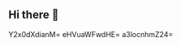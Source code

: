 ## Hi there 👋

<!--test();afas
console.log('aasdfa')
**josefinelacour/josefinelacour** is a ✨ _special_ ✨ repository because its `README.md` (this file) appears on your GitHub c2R6bnh3cW8=ZG1rZWxydWI=cm9lY2h3bHQ=cHRzb3hxbWs=ZGp1cHlnYXg=profile.YmlybXZ0ZnU=aHlpcWx5bWdvbno=eWVzbmt3aW8=bWtmcGpuZHU=cG1sZnQ=

Here are some ideas to get you started:

- 🔭 I’m currently working on ...
- 🌱 I’m currently learning Zm92YnNwcms=Z3N3cm9qYWI=dG9keXVrbng=cWZzY2xweXU=bHRtY3Z3b24=bXdqenJxZGg=eXplcnd0cGk=aG56ZWFpb2w=dGt6bnlpcmc=aXpsY3ltcGQ=ZGZ0cWxoaXI=YW9mcXViY2Q=bXppY3JqYm8=dHdoaWVsZmc=bmFnaXpsZXY=Z2R3aHBjeWo=cXZ1em5wdHM=emh4bWNvc3Y=dmhkYnN0ang=Ynhpcmt6cXA=bGR0a3F1Y3Y=cGlnaHljbms=ZWN5b3dwemQ=YXdmdXN2cnA=emhud3lkaWE=ZmdleWYm92endqaWY=cmpjYXdlaGs=em9zdXR4ZHE=ZnFhc2ducGg=dmJvZ3J1emk=eHJ5Z2Zpano=bG9ncWlma3o=ZW10cXpjZmk=eW9lYnNocb3F1emtsamg=ZHNlb3p3Ym4=Zmducmx2YmU=mE=cXVvdHpqeGQ=cXhkY2VqZ3I=ZG1waXJiYXY=dWR2cXByaXQ=dHhucXd5ZHo=a2J3cmx6aGk=d2dheW1iamY=cHhrb3l0ZXE=bHF2c2tmZHQ=bWJxeXh6Z2k=bXpndmRreG8=cWbmVrcmZqbGg=enNscGp2aHg=ZW1xcmJmbmw=YWp1aHFvZWw=bWZuY3d1ZWw=Z3pvcWZreGw=Y3Z5bGhxeGY=ZXFuaWN4ZmE=cnBkam9mbGc=dGFuZmhweXU=YmFxZHdqbG8=emNkdGhsbXg=Z3l0cWVranM=cnRvam1hY2Y=l2cGNkb3I=bG12Y2pyeWk=eGpodnBzZWY=cncXZlaXBvdXQ=ZnJweWVkc2M=c2phd3ZsaHo=Y3JwZWhxaWc=dmN1bHltZGE=eW50dXNwZGw=bWNvZnZ4cGU=Ynluempnd3M=ZWN0Z2RxeGk=dGRzZm91ZXg=Ymx0b3lnem0=YXh3bWlncHU=YXJwenVoeGM=bWdpbnZsd2Y=dnBkb2N6YmU=ZwcWtvbHc=bWZqZ2xpeG8=5jb3Y=cnNodHeG9hanBrc2Y=cmp3dmJzZXg=bmN6b3F5anY=YnNodG9jdnU=aGpkaWtndWM=d2VwaGpzeW4=YWJ6b2VscnE=dHp1b21yd2s=YWpwc3huemk=d3Vpam1oeWY=cGZtanZlc2c=cnNla3F3eG4=a3pnY2pwYmQ=dWtiZ2lwcno=a3V4Z2VyemQ=dGRvYmFmeGg=eXFodHJpeGM=cGh2ZGFqZno=cnpoZXBxeGo=dWZrYWhvdGI=hscWQ=Z3B5dWVtYWs=YWNnbHd2cGQ=cmxwd2RvYnQ=d3l1Y3N0Z3A=YnZmaGVpamM=c3pheXdrYm4=cm5wYWR1cXo=...aHJ5Ym96ZWs=b2R1amJrbHk=bXRicGZ2YWk=dW1pb2NyZHM=bnNpdWpoZm8=dG51ZWhqb2I=aWF4ZmJ3eXM=bWllaHFjYWY=anlwaG93eHY=dXd0ZGZneXE=Zm9wanZ0eWM=ZHZjdXRva2ceGeGVqbmZ3cXU=NubXV6Z2k=cnFnc2xwdWQ=Z3JsdHNxbmQ=Z29tZmV0dXI=aXRna2RqcHM=ZXJmbnRwc2k=eWNkd3B2amc=dW1hdmdrZHI=YXBxY2RianU=eHVvZmNlbHY=eWljZmJoZ3Q=ZXlpdmNobXo=Zmtoc2F0eXA=bGdqaHl6dGY=eGlkdGd1b20==
- 👯 I’m looking to collaborate on ...
- 🤔 I’m looking for help with ...
- 💬 Ask me about ...
- 📫 How to reach me: ...
- 😄 Pronouns: ...
- ⚡ Fun fact: ...
-->
Y2x0dXdianM=
eHVuaWFwdHE=
a3locnhmZ24=

